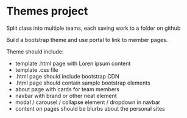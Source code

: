 
# Themes project

Split class into multiple teams, each saving work to a folder on github

Build a bootstrap theme and use portal to link to member pages.

Theme should include:
- template .html page with Loren ipsum content
- template .css file
- .html page should include bootstrap CDN
- .html page should contain sample bootstrap elements
- about page with cards for team members
- navbar with brand or other neat element
- modal / carousel / collapse element / dropdown in navbar
- content on pages should be blurbs about the personal sites
